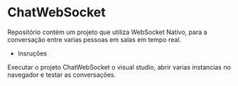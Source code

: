 # ChatWebSocket
Repositório contém um projeto que utiliza WebSocket Nativo, para a conversação entre varias pessoas em salas em tempo real.

- Insruções

Executar o projeto ChatWebSocket o visual studio, abrir varias instancias no navegador e testar as conversações.
